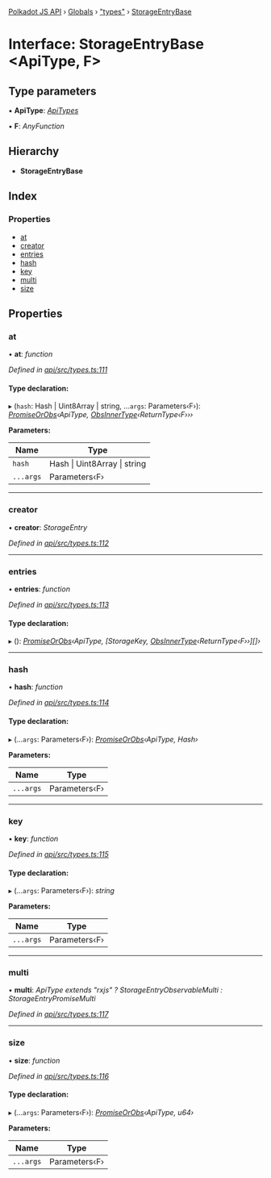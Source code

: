 [Polkadot JS API](../README.md) › [Globals](../globals.md) › ["types"](../modules/_types_.md) › [StorageEntryBase](_types_.storageentrybase.md)

# Interface: StorageEntryBase <**ApiType, F**>

## Type parameters

▪ **ApiType**: *[ApiTypes](../modules/_types_.md#apitypes)*

▪ **F**: *AnyFunction*

## Hierarchy

* **StorageEntryBase**

## Index

### Properties

* [at](_types_.storageentrybase.md#at)
* [creator](_types_.storageentrybase.md#creator)
* [entries](_types_.storageentrybase.md#entries)
* [hash](_types_.storageentrybase.md#hash)
* [key](_types_.storageentrybase.md#key)
* [multi](_types_.storageentrybase.md#multi)
* [size](_types_.storageentrybase.md#size)

## Properties

###  at

• **at**: *function*

*Defined in [api/src/types.ts:111](https://github.com/polkadot-js/api/blob/9e681c066/packages/api/src/types.ts#L111)*

#### Type declaration:

▸ (`hash`: Hash | Uint8Array | string, ...`args`: Parameters‹F›): *[PromiseOrObs](../modules/_types_.md#promiseorobs)‹ApiType, [ObsInnerType](../modules/_types_.md#obsinnertype)‹ReturnType‹F›››*

**Parameters:**

Name | Type |
------ | ------ |
`hash` | Hash &#124; Uint8Array &#124; string |
`...args` | Parameters‹F› |

___

###  creator

• **creator**: *StorageEntry*

*Defined in [api/src/types.ts:112](https://github.com/polkadot-js/api/blob/9e681c066/packages/api/src/types.ts#L112)*

___

###  entries

• **entries**: *function*

*Defined in [api/src/types.ts:113](https://github.com/polkadot-js/api/blob/9e681c066/packages/api/src/types.ts#L113)*

#### Type declaration:

▸ (): *[PromiseOrObs](../modules/_types_.md#promiseorobs)‹ApiType, [StorageKey, [ObsInnerType](../modules/_types_.md#obsinnertype)‹ReturnType‹F››][]›*

___

###  hash

• **hash**: *function*

*Defined in [api/src/types.ts:114](https://github.com/polkadot-js/api/blob/9e681c066/packages/api/src/types.ts#L114)*

#### Type declaration:

▸ (...`args`: Parameters‹F›): *[PromiseOrObs](../modules/_types_.md#promiseorobs)‹ApiType, Hash›*

**Parameters:**

Name | Type |
------ | ------ |
`...args` | Parameters‹F› |

___

###  key

• **key**: *function*

*Defined in [api/src/types.ts:115](https://github.com/polkadot-js/api/blob/9e681c066/packages/api/src/types.ts#L115)*

#### Type declaration:

▸ (...`args`: Parameters‹F›): *string*

**Parameters:**

Name | Type |
------ | ------ |
`...args` | Parameters‹F› |

___

###  multi

• **multi**: *ApiType extends "rxjs" ? StorageEntryObservableMulti : StorageEntryPromiseMulti*

*Defined in [api/src/types.ts:117](https://github.com/polkadot-js/api/blob/9e681c066/packages/api/src/types.ts#L117)*

___

###  size

• **size**: *function*

*Defined in [api/src/types.ts:116](https://github.com/polkadot-js/api/blob/9e681c066/packages/api/src/types.ts#L116)*

#### Type declaration:

▸ (...`args`: Parameters‹F›): *[PromiseOrObs](../modules/_types_.md#promiseorobs)‹ApiType, u64›*

**Parameters:**

Name | Type |
------ | ------ |
`...args` | Parameters‹F› |
